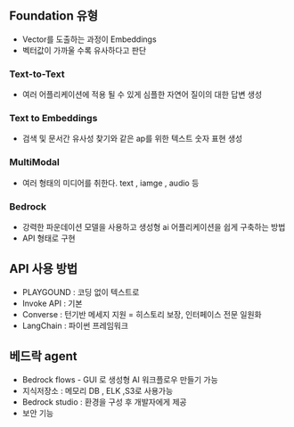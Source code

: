 ## Foundation 유형

* Vector를 도출하는 과정이 Embeddings
* 벡터값이 가까울 수록 유사하다고 판단

### Text-to-Text
* 여러 어플리케이션에 적용 될 수 있게 심플한 자연어 질이의 대한 답변 생성

### Text to Embeddings
* 검색 및 문서간 유사성 찾기와 같은 ap를 위한 텍스트 숫자 표현 생성

### MultiModal
* 여러 형태의 미디어를 취한다. text , iamge , audio 등

### Bedrock
* 강력한 파운데이션 모델을 사용하고 생성형 ai 어플리케이션을 쉽게 구축하는 방법
* API 형태로 구현

## API 사용 방법
* PLAYGOUND : 코딩 없이 텍스트로
* Invoke API : 기본
* Converse :  턴기반 메세지 지원 = 히스토리 보장, 인터페이스 전문 일원화
* LangChain : 파이썬 프레임워크

 ## 베드락 agent
 * Bedrock flows - GUI 로 생성형 AI 워크플로우 만들기 가능
 * 지식저장소 : 메모리 DB , ELK ,S3로 사용가능
 * Bedrock studio : 환경을 구성 후 개발자에게 제공
 * 보안 기능 
